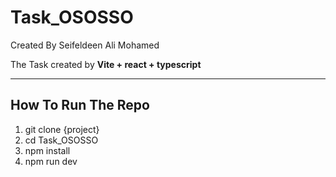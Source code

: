 # Task_OSOSSO
Created By Seifeldeen Ali Mohamed

<p>The Task created by <strong> Vite + react + typescript </strong></p>
<hr />

<h2>How To Run The Repo</h2>
<ol>
  <li>git clone {project}</li>
  <li>cd Task_OSOSSO</li>
  <li>npm install</li>
  <li>npm run dev</li>
</ol>

